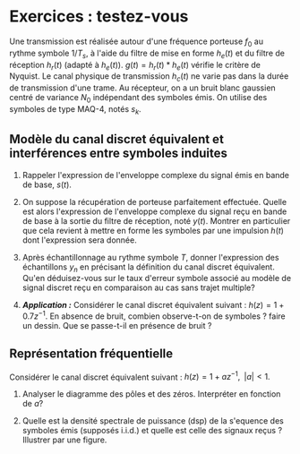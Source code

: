 # Exercices : testez-vous

Une transmission est réalisée autour d'une fréquence porteuse $f_0$ au rythme 
symbole $1/T_s$, à l'aide du filtre de mise en forme $h_e(t)$ et du filtre de 
réception $h_r(t)$ (adapté à $h_e(t)$). $g(t) = h_r(t) * h_e(t)$ vérifie le critère de Nyquist.
Le canal physique de transmission $h_c(t)$ ne varie pas dans la durée de transmission d'une trame. 
Au récepteur, on a un bruit blanc gaussien centré de variance $N_0$ indépendant des symboles émis. 
On utilise des symboles de type MAQ-4, notés $s_k$.

## Modèle du canal discret équivalent et interférences entre symboles induites


1. Rappeler l'expression de l'enveloppe complexe du signal émis en bande de base, $s(t)$.

2. On suppose la récupération de porteuse parfaitement effectuée. Quelle est alors l'expression de l'enveloppe complexe du signal reçu en bande de base à la sortie du filtre de réception, noté $y(t)$.  Montrer en particulier que cela revient à mettre en forme les symboles par une impulsion $h(t)$ dont l'expression sera donnée. 

3. Après échantillonnage au rythme symbole $T$, donner l'expression des échantillons $y_n$ en précisant la définition du canal discret équivalent. Qu'en déduisez-vous sur le taux d'erreur symbole associé au modèle de signal discret reçu en comparaison au cas sans trajet multiple?

4. ***Application :*** Considérer le canal discret équivalent suivant : $h(z)=1+ 0.7 z^{-1}$. En absence de bruit, combien observe-t-on de symboles ? faire un dessin. Que se passe-t-il en présence de bruit ?

## Représentation fréquentielle

Considérer le canal discret équivalent suivant : $h(z)=1+ a z^{-1}, \;\; |a|<1.$ 

1. Analyser le diagramme des pôles et des zéros. Interpréter en fonction de $a?$

2. Quelle est la densité spectrale de puissance (dsp) de la s\'equence des symboles émis (supposés i.i.d.) et quelle est celle des signaux reçus ? Illustrer par une figure.

